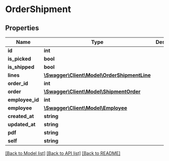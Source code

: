 # OrderShipment

## Properties
Name | Type | Description | Notes
------------ | ------------- | ------------- | -------------
**id** | **int** |  | [optional] 
**is_picked** | **bool** |  | [optional] 
**is_shipped** | **bool** |  | [optional] 
**lines** | [**\Swagger\Client\Model\OrderShipmentLine**](OrderShipmentLine.md) |  | [optional] 
**order_id** | **int** |  | [optional] 
**order** | [**\Swagger\Client\Model\ShipmentOrder**](ShipmentOrder.md) |  | [optional] 
**employee_id** | **int** |  | [optional] 
**employee** | [**\Swagger\Client\Model\Employee**](Employee.md) |  | [optional] 
**created_at** | **string** |  | [optional] 
**updated_at** | **string** |  | [optional] 
**pdf** | **string** |  | [optional] 
**self** | **string** |  | [optional] 

[[Back to Model list]](../README.md#documentation-for-models) [[Back to API list]](../README.md#documentation-for-api-endpoints) [[Back to README]](../README.md)


